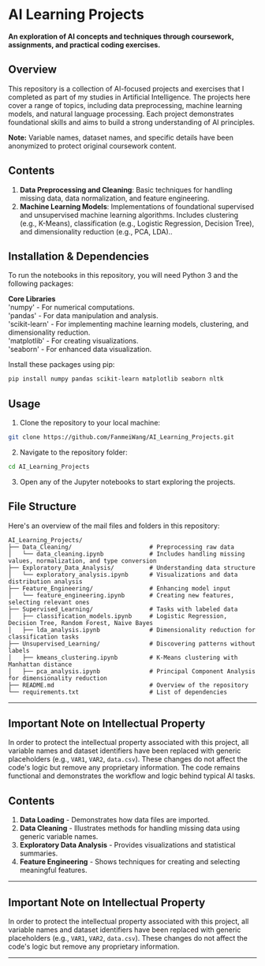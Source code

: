 # AI Learning Projects
**An exploration of AI concepts and techniques through coursework, assignments, and practical coding exercises.**

## Overview
This repository is a collection of AI-focused projects and exercises that I completed as part of my studies in Artificial Intelligence. The projects here cover a range of topics, including data preprocessing, machine learning models, and natural language processing. Each project demonstrates foundational skills and aims to build a strong understanding of AI principles.

**Note:** Variable names, dataset names, and specific details have been anonymized to protect original coursework content.

## Contents
1. **Data Preprocessing and Cleaning**: Basic techniques for handling missing data, data normalization, and feature engineering.
2. **Machine Learning Models**: Implementations of foundational supervised and unsupervised machine learning algorithms. Includes clustering (e.g., K-Means), classification (e.g., Logistic Regression, Decision Tree), and dimensionality reduction (e.g., PCA, LDA)..

## Installation & Dependencies
To run the notebooks in this repository, you will need Python 3 and the following packages:

**Core Libraries** <br>
'numpy' - For numerical computations. <br>
'pandas' - For data manipulation and analysis. <br>
'scikit-learn' - For implementing machine learning models, clustering, and dimensionality reduction. <br>
'matplotlib' - For creating visualizations. <br>
'seaborn' - For enhanced data visualization. <br>

Install these packages using pip: 

```bash
pip install numpy pandas scikit-learn matplotlib seaborn nltk
```

## Usage
1. Clone the repository to your local machine:
```bash
git clone https://github.com/FanmeiWang/AI_Learning_Projects.git
```
2. Navigate to the repository folder:
```bash
cd AI_Learning_Projects
```
3. Open any of the Jupyter notebooks to start exploring the projects.

## File Structure
Here's an overview of the mail files and folders in this repository:
```
AI_Learning_Projects/
├── Data_Cleaning/                      # Preprocessing raw data
│   └── data_cleaning.ipynb             # Includes handling missing values, normalization, and type conversion
├── Exploratory_Data_Analysis/          # Understanding data structure
│   └── exploratory_analysis.ipynb      # Visualizations and data distribution analysis
├── Feature_Engineering/                # Enhancing model input
│   └── feature_engineering.ipynb       # Creating new features, selecting relevant ones
├── Supervised_Learning/                # Tasks with labeled data
│   ├── classification_models.ipynb     # Logistic Regression, Decision Tree, Random Forest, Naive Bayes
│   ├── lda_analysis.ipynb              # Dimensionality reduction for classification tasks
├── Unsupervised_Learning/              # Discovering patterns without labels
│   ├── kmeans_clustering.ipynb         # K-Means clustering with Manhattan distance
│   ├── pca_analysis.ipynb              # Principal Component Analysis for dimensionality reduction
├── README.md                           # Overview of the repository
└── requirements.txt                    # List of dependencies

```

---

## Important Note on Intellectual Property

In order to protect the intellectual property associated with this project, all variable names and dataset identifiers have been replaced with generic placeholders (e.g., `VAR1`, `VAR2`, `data.csv`). These changes do not affect the code's logic but remove any proprietary information. The code remains functional and demonstrates the workflow and logic behind typical AI tasks.

## Contents

1. **Data Loading** - Demonstrates how data files are imported.
2. **Data Cleaning** - Illustrates methods for handling missing data using generic variable names.
3. **Exploratory Data Analysis** - Provides visualizations and statistical summaries.
4. **Feature Engineering** - Shows techniques for creating and selecting meaningful features.

---

## Important Note on Intellectual Property

In order to protect the intellectual property associated with this project, all variable names and dataset identifiers have been replaced with generic placeholders (e.g., `VAR1`, `VAR2`, `data.csv`). These changes do not affect the code's logic but remove any proprietary information. 

---





